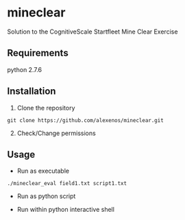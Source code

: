 # mineclear
Solution to the CognitiveScale Startfleet Mine Clear Exercise

## Requirements
python 2.7.6

## Installation
1. Clone the repository
```
git clone https://github.com/alexenos/mineclear.git
```
2. Check/Change permissions

## Usage
* Run as executable
```
./mineclear_eval field1.txt script1.txt
```

* Run as python script

* Run within python interactive shell


